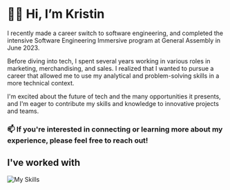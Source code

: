 # 👋🏼 Hi, I’m Kristin

I recently made a career switch to software engineering, and completed the intensive Software Engineering Immersive program at General Assembly in June 2023.

Before diving into tech, I spent several years working in various roles in marketing, merchandising, and sales. I realized that I wanted to pursue a career that allowed me to use my analytical and problem-solving skills in a more technical context.

I'm excited about the future of tech and the many opportunities it presents, and I'm eager to contribute my skills and knowledge to innovative projects and teams. 

### 📫 If you're interested in connecting or learning more about my experience, please feel free to reach out!

## I've worked with
![My Skills](https://skillicons.dev/icons?i=html,css,js,react,nodejs,express,mongodb,django,python,git,postgres,bootstrap,heroku,netlify)


